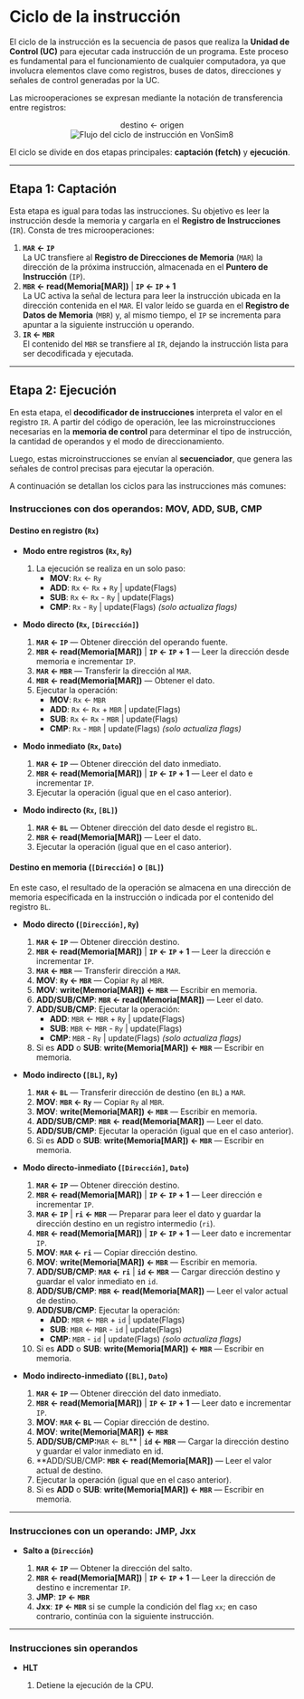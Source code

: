 # Ciclo de la instrucción

El ciclo de la instrucción es la secuencia de pasos que realiza la **Unidad de Control (UC)** para ejecutar cada instrucción de un programa. Este proceso es fundamental para el funcionamiento de cualquier computadora, ya que involucra elementos clave como registros, buses de datos, direcciones y señales de control generadas por la UC.

Las microoperaciones se expresan mediante la notación de transferencia entre registros:

<div style="text-align:center;">
destino ← origen
</div>

<div style="text-align:center;">
<img src="/images/cicloinstruccion3.png" alt="Flujo del ciclo de instrucción en VonSim8" style="max-width:85%;" />
</div>

El ciclo se divide en dos etapas principales: **captación (fetch)** y **ejecución**.

---

## Etapa 1: Captación

Esta etapa es igual para todas las instrucciones. Su objetivo es leer la instrucción desde la memoria y cargarla en el **Registro de Instrucciones** (`IR`). Consta de tres microoperaciones:

1. **`MAR` ← `IP`**  
   La UC transfiere al **Registro de Direcciones de Memoria** (`MAR`) la dirección de la próxima instrucción, almacenada en el **Puntero de Instrucción** (`IP`).
2. **`MBR` ← read(Memoria[MAR])** | **`IP` ← `IP` + 1**  
   La UC activa la señal de lectura para leer la instrucción ubicada en la dirección contenida en el `MAR`. El valor leído se guarda en el **Registro de Datos de Memoria** (`MBR`) y, al mismo tiempo, el `IP` se incrementa para apuntar a la siguiente instrucción u operando.
3. **`IR` ← `MBR`**  
   El contenido del `MBR` se transfiere al `IR`, dejando la instrucción lista para ser decodificada y ejecutada.

---

## Etapa 2: Ejecución

En esta etapa, el **decodificador de instrucciones** interpreta el valor en el registro `IR`. A partir del código de operación, lee las microinstrucciones necesarias en la **memoria de control** para determinar el tipo de instrucción, la cantidad de operandos y el modo de direccionamiento.

Luego, estas microinstrucciones se envían al **secuenciador**, que genera las señales de control precisas para ejecutar la operación.

A continuación se detallan los ciclos para las instrucciones más comunes:

### Instrucciones con dos operandos: **MOV**, **ADD**, **SUB**, **CMP**

#### Destino en registro (`Rx`)

- **Modo entre registros (`Rx`, `Ry`)**

  1. La ejecución se realiza en un solo paso:
     - **MOV**: `Rx` ← `Ry`
     - **ADD**: `Rx` ← `Rx` + `Ry` | update(Flags)
     - **SUB**: `Rx` ← `Rx` - `Ry` | update(Flags)
     - **CMP**: `Rx` - `Ry` | update(Flags) *(solo actualiza flags)*

- **Modo directo (`Rx`, `[Dirección]`)**

  1. **`MAR` ← `IP`** — Obtener dirección del operando fuente.
  2. **`MBR` ← read(Memoria[MAR])** | **`IP` ← `IP` + 1** — Leer la dirección desde memoria e incrementar `IP`.
  3. **`MAR` ← `MBR`** — Transferir la dirección al `MAR`.
  4. **`MBR` ← read(Memoria[MAR])** — Obtener el dato.
  5. Ejecutar la operación:
     - **MOV**: `Rx` ← `MBR`
     - **ADD**: `Rx` ← `Rx` + `MBR` | update(Flags)
     - **SUB**: `Rx` ← `Rx` - `MBR` | update(Flags)
     - **CMP**: `Rx` - `MBR` | update(Flags) *(solo actualiza flags)*

- **Modo inmediato (`Rx`, `Dato`)**

  1. **`MAR` ← `IP`** — Obtener dirección del dato inmediato.
  2. **`MBR` ← read(Memoria[MAR])** | **`IP` ← `IP` + 1** — Leer el dato e incrementar `IP`.
  3. Ejecutar la operación (igual que en el caso anterior).

- **Modo indirecto (`Rx`, `[BL]`)**

  1. **`MAR` ← `BL`** — Obtener dirección del dato desde el registro `BL`.
  2. **`MBR` ← read(Memoria[MAR])** — Leer el dato.
  3. Ejecutar la operación (igual que en el caso anterior).

#### Destino en memoria (`[Dirección]` o `[BL]`)

En este caso, el resultado de la operación se almacena en una dirección de memoria especificada en la instrucción o indicada por el contenido del registro `BL`.

- **Modo directo (`[Dirección]`, `Ry`)**

  1. **`MAR` ← `IP`** — Obtener dirección destino.
  2. **`MBR` ← read(Memoria[MAR])** | **`IP` ← `IP` + 1** — Leer la dirección e incrementar `IP`.
  3. **`MAR` ← `MBR`** — Transferir dirección a `MAR`.
  4. **MOV**: **`Ry` ← `MBR`** — Copiar `Ry` al `MBR`.
  5. **MOV**: **write(Memoria[MAR]) ← `MBR`**  — Escribir en memoria.
  6. **ADD/SUB/CMP**: **`MBR` ← read(Memoria[MAR])** — Leer el dato.
  7. **ADD/SUB/CMP**: Ejecutar la operación:
     - **ADD**: `MBR` ← `MBR` + `Ry` | update(Flags)
     - **SUB**: `MBR` ← `MBR` - `Ry` | update(Flags)
     - **CMP**: `MBR` - `Ry` | update(Flags) *(solo actualiza flags)*
  8. Si es **ADD** o **SUB**: **write(Memoria[MAR]) ← `MBR`**  — Escribir en memoria.

- **Modo indirecto (`[BL]`, `Ry`)**

  1. **`MAR` ← `BL`** — Transferir dirección de destino (en `BL`) a `MAR`.
  2. **MOV**: **`MBR` ← `Ry`** — Copiar `Ry` al `MBR`.
  3. **MOV**: **write(Memoria[MAR]) ← `MBR`** — Escribir en memoria.
  4. **ADD/SUB/CMP**: **`MBR` ← read(Memoria[MAR])** — Leer el dato.
  5. **ADD/SUB/CMP**: Ejecutar la operación (igual que en el caso anterior).
  6. Si es **ADD** o **SUB**: **write(Memoria[MAR]) ← `MBR`** — Escribir en memoria.

- **Modo directo-inmediato (`[Dirección]`, `Dato`)**

  1. **`MAR` ← `IP`** — Obtener dirección destino.
  2. **`MBR` ← read(Memoria[MAR])** | **`IP` ← `IP` + 1** — Leer dirección e incrementar `IP`.
  3. **`MAR` ← `IP`** | **`ri` ← `MBR`** — Preparar para leer el dato y guardar la dirección destino en un registro intermedio (`ri`).
  4. **`MBR` ← read(Memoria[MAR])** | **`IP` ← `IP` + 1** — Leer dato e incrementar `IP`.
  5. **MOV**: **`MAR` ← `ri`** — Copiar dirección destino.
  6. **MOV**: **write(Memoria[MAR]) ← `MBR`** — Escribir en memoria.
  7. **ADD/SUB/CMP**: **`MAR` ← `ri`** | **`id` ← `MBR`** — Cargar dirección destino y guardar el valor inmediato en `id`.
  8. **ADD/SUB/CMP**: **`MBR` ← read(Memoria[MAR])** — Leer el valor actual de destino.
  9. **ADD/SUB/CMP**: Ejecutar la operación:
     - **ADD**: `MBR` ← `MBR` + `id`  | update(Flags)
     - **SUB**: `MBR` ← `MBR` - `id` | update(Flags)
     - **CMP**: `MBR` - `id` | update(Flags) *(solo actualiza flags)*
  10. Si es **ADD** o **SUB**: **write(Memoria[MAR]) ← `MBR`** — Escribir en memoria.

- **Modo indirecto-inmediato (`[BL]`, `Dato`)**

  1. **`MAR` ← `IP`** — Obtener dirección del dato inmediato.
  2. **`MBR` ← read(Memoria[MAR])** | **`IP` ← `IP` + 1** — Leer dato e incrementar `IP`.
  3. **MOV**: **`MAR` ← `BL`** — Copiar dirección de destino.
  4. **MOV**: **write(Memoria[MAR]) ← `MBR`**
  5. **ADD/SUB/CMP:**`MAR` ← `BL`** | **`id` ← `MBR`** — Cargar la dirección destino y guardar el valor inmediato en id.
  6. **ADD/SUB/CMP: **`MBR` ← read(Memoria[MAR])** — Leer el valor actual de destino.
  7. Ejecutar la operación (igual que en el caso anterior).
  8. Si es **ADD** o **SUB**: **write(Memoria[MAR]) ← `MBR`** — Escribir en memoria.

---

### Instrucciones con un operando: **JMP**, **Jxx**

- **Salto a (`Dirección`)**

  1. **`MAR` ← `IP`** — Obtener la dirección del salto.
  2. **`MBR` ← read(Memoria[MAR])** | **`IP` ← `IP` + 1** — Leer la dirección de destino e incrementar `IP`.
  3. **JMP**: **`IP` ← `MBR`**
  4. **Jxx**: **`IP` ← `MBR`** si se cumple la condición del flag `xx`; en caso contrario, continúa con la siguiente instrucción.

---

### Instrucciones sin operandos

- **HLT**

  1. Detiene la ejecución de la CPU.